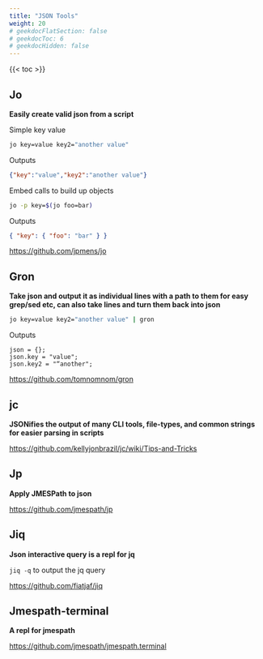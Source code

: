 ```yaml
---
title: "JSON Tools"
weight: 20
# geekdocFlatSection: false
# geekdocToc: 6
# geekdocHidden: false
---
```

{{< toc >}}
## Jo
**Easily create valid json from a script**

Simple key value
```bash
jo key=value key2="another value"
```
Outputs
```json
{"key":"value","key2":"another value"}
```

Embed calls to build up objects
```bash
jo -p key=$(jo foo=bar) 
```
Outputs
```json
{ "key": { "foo": "bar" } }
```

https://github.com/jpmens/jo

## Gron
**Take json and output it as individual lines with a path to them for easy grep/sed etc, can also take lines and turn them back into json**

```bash
jo key=value key2="another value" | gron
```
Outputs
```
json = {};
json.key = "value";
json.key2 = "“another";
```

https://github.com/tomnomnom/gron

## jc
**JSONifies the output of many CLI tools, file-types, and common strings for easier parsing in scripts**

https://github.com/kellyjonbrazil/jc/wiki/Tips-and-Tricks

## Jp
**Apply JMESPath to json**

https://github.com/jmespath/jp

## Jiq
**Json interactive query is a repl for jq**

`jiq -q` to output the jq query

https://github.com/fiatjaf/jiq

## Jmespath-terminal
**A repl for jmespath**

https://github.com/jmespath/jmespath.terminal
